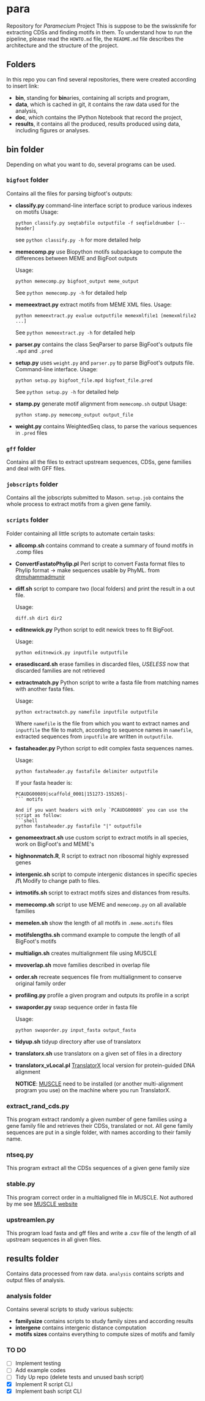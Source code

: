 # para #
Repository for *Paramecium* Project
This is suppose to be the swissknife for extracting CDSs and finding motifs in them.
To understand how to run the pipeline, please read the `HOWTO.md` file, the `README.md` file describes the architecture and the structure of the project.

## Folders ##

In this repo you can find several repositories, there were created according to insert link:
+ **bin**, standing for **bin**aries, containing all scripts and program,
+ **data**, which is cached in git, it contains the raw data used for the analysis,
+ **doc**, which contains the IPython Notebook that record the project,
+ **results**, it contains all the produced, results produced using data, including figures or analyses.

## bin folder ##

Depending on what you want to do, several programs can be used.

### `bigfoot` folder ###

Contains all the files for parsing bigfoot's outputs:

+ **classify.py** command-line interface script to produce various indexes on motifs
   Usage:
   ```shell
   python classify.py seqtabfile outputfile -f seqfieldnumber [--header]
   ```
   see `python classify.py -h` for more detailed help

+ **memecomp.py** use Biopython motifs subpackage to compute the differences between MEME and BigFoot outputs

   Usage:
   ```shell
   python memecomp.py bigfoot_output meme_output
   ```
   See `python memecomp.py -h` for detailed help

+ **memeextract.py** extract motifs from MEME XML files.
   Usage:
   ```shell
   python memeextract.py evalue outputfile memexmlfile1 [memexmlfile2 ...]
   ```
   See `python memeextract.py -h` for detailed help

+ **parser.py** contains the class SeqParser to parse BigFoot's outputs file `.mpd` and `.pred`

+ **setup.py** uses `weight.py` and `parser.py` to parse BigFoot's outputs file. Command-line interface.
   Usage:
   ```shell
   python setup.py bigfoot_file.mpd bigfoot_file.pred
   ```
   See `python setup.py -h` for detailed help
+ **stamp.py** generate motif alignment from `memecomp.sh` output
   Usage:
   ```shell
   python stamp.py memecomp_output output_file
   ```
+ **weight.py** contains WeightedSeq class, to parse the various sequences in `.pred` files

### `gff` folder ###

Contains all the files to extract upstream sequences, CDSs, gene families and deal with GFF files.

### `jobscripts` folder ###

Contains all the jobscripts submitted to Mason. `setup.job` contains the whole process to extract motifs from a given gene family.

### `scripts` folder ###

Folder containing all little scripts to automate certain tasks:

+ **allcomp.sh** contains command to create a summary of found motifs in .comp files

+ **ConvertFastatoPhylip.pl** Perl script to convert Fasta format files to Phylip format -> make sequences usable by PhyML. from [drmuhammadmunir](https://github.com/drmuhammadmunir/perl)
+ **diff.sh** script to compare two (local folders) and print the result in a out file.

   Usage:
   ```shell
   diff.sh dir1 dir2
   ```

+ **editnewick.py** Python script to edit newick trees to fit BigFoot.

   Usage: 
   ```shell
   python editnewick.py inputfile outputfile
   ```

+ **erasediscard.sh** erase families in discarded files, *USELESS* now that discarded families are not retrieved

+ **extractmatch.py** Python script to write a fasta file from matching names with another fasta files.

   Usage:
   ```shell
   python extractmatch.py namefile inputfile outputfile
   ```
   
   Where `namefile` is the file from which you want to extract names and `inputfile` the file to match, according to sequence names in `namefile`, extracted sequences from `inputfile` are written in `outputfile`.

+ **fastaheader.py** Python script to edit complex fasta sequences names.
   
   Usage:
   ```shell
   python fastaheader.py fastafile delimiter outputfile
   ```
   
   If your fasta header is:
   ```
   PCAUDG00089|scaffold_0001|151273-155265|-
   ``` motifs
   
   And if you want headers with only `PCAUDG00089` you can use the script as follow:
   ```shell
   python fastaheader.py fastafile "|" outputfile
   ```

+ **genomeextract.sh** use custom script to extract motifs in all species, work on BigFoot's and MEME's

+ **highnonmatch.R**, R script to extract non ribosomal highly expressed genes 

+ **intergenic.sh** script to compute intergenic distances in specific species
   **/!\\** Modify to change path to files.

+ **intmotifs.sh** script to extract motifs sizes and distances from results.
+ **memecomp.sh** script to use MEME and `memecomp.py` on all available families
+ **memelen.sh** show the length of all motifs in `.meme.motifs` files
+ **motifslengths.sh** command example to compute the length of all BigFoot's motifs
+ **multialign.sh** creates multialignment file using MUSCLE
+ **mvoverlap.sh** move families described in overlap file
+ **order.sh** recreate sequences file from multialignment to conserve original family order
+ **profiling.py** profile a given program and outputs its profile in a script
+ **swaporder.py** swap sequence order in fasta file

   Usage:
   ```shell
   python swaporder.py input_fasta output_fasta
   ```
   
+ **tidyup.sh** tidyup directory after use of translatorx
+ **translatorx.sh** use translatorx on a given set of files in a directory
+ **translatorx_vLocal.pl** [TranslatorX](http://translatorx.co.uk/) local version for protein-guided DNA alignment
   
   **NOTICE**: [MUSCLE](http://drive5.com/muscle/) need to be installed (or another multi-alignment program you use) on the machine where you run TranslatorX.

### extract_rand_cds.py ###

This program extract randomly a given number of gene families using a gene family file and retrieves their CDSs, translated or not.
All gene family sequences are put in a single folder, with names according to their family name.

### ntseq.py ###

This program extract all the CDSs sequences of a given gene family size

### stable.py ###

This program correct order in a multialigned file in MUSCLE. Not authored by me see [MUSCLE website](http://drive5.com/muscle/stable.html)

### upstreamlen.py ###

This program load fasta and gff files and write a .csv file of the length of all upstream sequences in all given files.

## results folder ##

Contains data processed from raw data. `analysis` contains scripts and output files of analysis.

### analysis folder ###

Contains several scripts to study various subjects:

+ **familysize** contains scripts to study family sizes and according results
+ **intergene** contains intergenic distance computation
+ **motifs sizes** contains everything to compute sizes of motifs and family

### TO DO ###

- [ ] Implement testing
- [ ] Add example codes
- [ ] Tidy Up repo (delete tests and unused bash script)
- [X] Implement R script CLI
- [X] Implement bash script CLI 